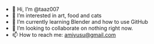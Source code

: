 - 👋 Hi, I’m @taaz007
- 👀 I’m interested in art, food and cats
- 🌱 I’m currently learning Blender and how to use GitHub
- 💞️ I’m looking to collaborate on nothing right now.
- 📫 How to reach me: amiyusu@gmail.com

<!---
taaz007/taaz007 is a ✨ special ✨ repository because its `README.md` (this file) appears on your GitHub profile.
You can click the Preview link to take a look at your changes.
--->
